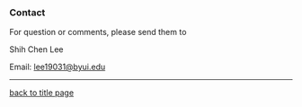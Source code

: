 ### Contact

For question or comments, please send them to

Shih Chen Lee

Email: lee19031@byui.edu
***
[back to title page](README.md)
